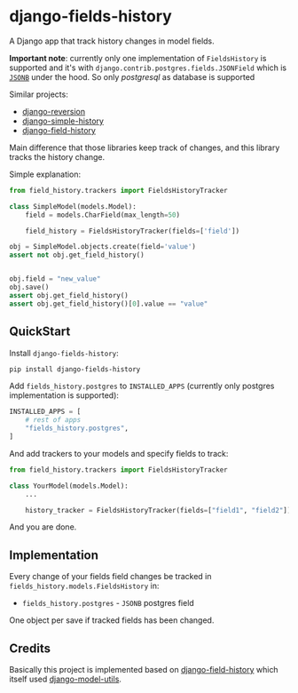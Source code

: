# django-fields-history

A Django app that track history changes in model fields.

__Important note__: currently only one implementation of `FieldsHistory`
is supported and it's with `django.contrib.postgres.fields.JSONField`
which is [`JSONB`](https://www.postgresql.org/docs/9.4/datatype-json.html)
under the hood. So only _postgresql_ as database is supported

Similar projects:

 * [django-reversion](https://github.com/etianen/django-reversion)
 * [django-simple-history](https://github.com/treyhunner/django-simple-history)
 * [django-field-history](https://github.com/grantmcconnaughey/django-field-history)

Main difference that those libraries keep track of changes, and this library
tracks the history change.

Simple explanation:

```python
from field_history.trackers import FieldsHistoryTracker

class SimpleModel(models.Model):
    field = models.CharField(max_length=50)

    field_history = FieldsHistoryTracker(fields=['field'])

obj = SimpleModel.objects.create(field='value')
assert not obj.get_field_history()


obj.field = "new_value"
obj.save()
assert obj.get_field_history()
assert obj.get_field_history()[0].value == "value"
```


## QuickStart

Install `django-fields-history`:

```bash
pip install django-fields-history
```

Add `fields_history.postgres` to `INSTALLED_APPS` (currently only
postgres implementation is supported):

```python
INSTALLED_APPS = [
    # rest of apps
    "fields_history.postgres",
]
```

And add trackers to your models and specify fields to track:

```python
from field_history.trackers import FieldsHistoryTracker

class YourModel(models.Model):
    ...

    history_tracker = FieldsHistoryTracker(fields=["field1", "field2"])
```

And you are done.


## Implementation

Every change of your fields field changes be tracked in
`fields_history.models.FieldsHistory` in:

 * `fields_history.postgres` - `JSONB` postgres field

One object per save if tracked fields has been changed.


## Credits

Basically this project is implemented based on
[django-field-history](https://github.com/grantmcconnaughey/django-field-history)
which itself used [django-model-utils](https://github.com/jazzband/django-model-utils).
